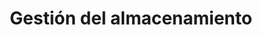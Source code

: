 ---
title: Gestión del almacenamiento
menu:
  sidebar:
    name: Gestión del almacenamiento
    identifier: Gestion_del_almacenamiento
    parent: openstack
    weight: 0
---